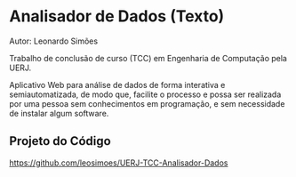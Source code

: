 # Analisador de Dados (Texto)

Autor: Leonardo Simões

Trabalho de conclusão de curso (TCC) em Engenharia de Computação pela UERJ.

Aplicativo Web para análise de dados de forma interativa e semiautomatizada, de modo que, facilite o processo e possa ser realizada por uma pessoa sem conhecimentos em programação, e sem necessidade de instalar algum software.

## Projeto do Código
https://github.com/leosimoes/UERJ-TCC-Analisador-Dados
